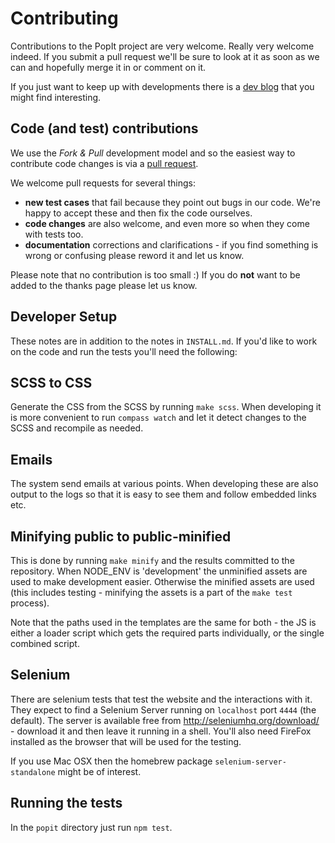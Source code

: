 # Contributing

Contributions to the PopIt project are very welcome. Really very welcome indeed. If you submit a pull request we'll be sure to look at it as soon as we can and hopefully merge it in or comment on it.

If you just want to keep up with developments there is a [dev blog](http://www.tumblr.com/blog/popit-dev) that you might find interesting.

## Code (and test) contributions

We use the _Fork & Pull_ development model and so the easiest way to contribute code changes is via a [pull request](http://help.github.com/send-pull-requests/).

We welcome pull requests for several things:

 * **new test cases** that fail because they point out bugs in our code. We're happy to accept these and then fix the code ourselves.
 * **code changes** are also welcome, and even more so when they come with tests too.
 * **documentation** corrections and clarifications - if you find something is wrong or confusing please reword it and let us know.

Please note that no contribution is too small :) If you do **not** want to be added to the thanks page please let us know.


## Developer Setup

These notes are in addition to the notes in `INSTALL.md`. If you'd like to work on the code and run the tests you'll need the following:


## SCSS to CSS

Generate the CSS from the SCSS by running `make scss`. When developing it is more convenient to run `compass watch` and let it detect changes to the SCSS and recompile as needed.


## Emails

The system send emails at various points. When developing these are also output to the logs so that it is easy to see them and follow embedded links etc.


## Minifying public to public-minified

This is done by running `make minify` and the results committed to the repository. When NODE_ENV is 'development' the unminified assets are used to make development easier. Otherwise the minified assets are used (this includes testing - minifying the assets is a part of the `make test` process).

Note that the paths used in the templates are the same for both - the JS is either a loader script which gets the required parts individually, or the single combined script.


## Selenium

There are selenium tests that test the website and the interactions with it. They expect to find a Selenium Server running on `localhost` port `4444` (the default). The server is available free from http://seleniumhq.org/download/ - download it and then leave it running in a shell. You'll also need FireFox installed as the browser that will be used for the testing.

If you use Mac OSX then the homebrew package `selenium-server-standalone` might be of interest.


## Running the tests

In the `popit` directory just run `npm test`.
